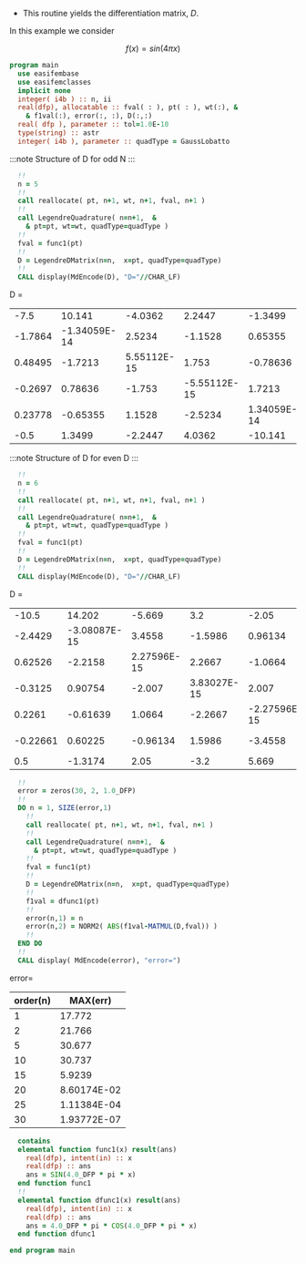 - This routine yields the differentiation matrix, $D$.

In this example we consider

$$
f(x) = sin(4\pi x)
$$

```fortran
program main
  use easifembase
  use easifemclasses
  implicit none
  integer( i4b ) :: n, ii
  real(dfp), allocatable :: fval( : ), pt( : ), wt(:), &
    & f1val(:), error(:, :), D(:,:)
  real( dfp ), parameter :: tol=1.0E-10
  type(string) :: astr
  integer( i4b ), parameter :: quadType = GaussLobatto
```

:::note
Structure of D for odd N
:::

```fortran
  !!
  n = 5
  !!
  call reallocate( pt, n+1, wt, n+1, fval, n+1 )
  !!
  call LegendreQuadrature( n=n+1,  &
    & pt=pt, wt=wt, quadType=quadType )
  !!
  fval = func1(pt)
  !!
  D = LegendreDMatrix(n=n,  x=pt, quadType=quadType)
  !!
  CALL display(MdEncode(D), "D="//CHAR_LF)
```

D =

|         |              |             |              |             |          |
|---------|--------------|-------------|--------------|-------------|----------|
| -7.5    | 10.141       | -4.0362     | 2.2447       | -1.3499     | 0.5      |
| -1.7864 | -1.34059E-14 | 2.5234      | -1.1528      | 0.65355     | -0.23778 |
| 0.48495 | -1.7213      | 5.55112E-15 | 1.753        | -0.78636    | 0.2697   |
| -0.2697 | 0.78636      | -1.753      | -5.55112E-15 | 1.7213      | -0.48495 |
| 0.23778 | -0.65355     | 1.1528      | -2.5234      | 1.34059E-14 | 1.7864   |
| -0.5    | 1.3499       | -2.2447     | 4.0362       | -10.141     | 7.5      |

:::note
Structure of D for even D
:::

```fortran
  !!
  n = 6
  !!
  call reallocate( pt, n+1, wt, n+1, fval, n+1 )
  !!
  call LegendreQuadrature( n=n+1,  &
    & pt=pt, wt=wt, quadType=quadType )
  !!
  fval = func1(pt)
  !!
  D = LegendreDMatrix(n=n,  x=pt, quadType=quadType)
  !!
  CALL display(MdEncode(D), "D="//CHAR_LF)
```

D =

|          |              |             |             |              |             |          |
|----------|--------------|-------------|-------------|--------------|-------------|----------|
| -10.5    | 14.202       | -5.669      | 3.2         | -2.05        | 1.3174      | -0.5     |
| -2.4429  | -3.08087E-15 | 3.4558      | -1.5986     | 0.96134      | -0.60225    | 0.22661  |
| 0.62526  | -2.2158      | 2.27596E-15 | 2.2667      | -1.0664      | 0.61639     | -0.2261  |
| -0.3125  | 0.90754      | -2.007      | 3.83027E-15 | 2.007        | -0.90754    | 0.3125   |
| 0.2261   | -0.61639     | 1.0664      | -2.2667     | -2.27596E-15 | 2.2158      | -0.62526 |
| -0.22661 | 0.60225      | -0.96134    | 1.5986      | -3.4558      | 3.08087E-15 | 2.4429   |
| 0.5      | -1.3174      | 2.05        | -3.2        | 5.669        | -14.202     | 10.5     |

```fortran
  !!
  error = zeros(30, 2, 1.0_DFP)
  !!
  DO n = 1, SIZE(error,1)
    !!
    call reallocate( pt, n+1, wt, n+1, fval, n+1 )
    !!
    call LegendreQuadrature( n=n+1,  &
      & pt=pt, wt=wt, quadType=quadType )
    !!
    fval = func1(pt)
    !!
    D = LegendreDMatrix(n=n,  x=pt, quadType=quadType)
    !!
    f1val = dfunc1(pt)
    !!
    error(n,1) = n
    error(n,2) = NORM2( ABS(f1val-MATMUL(D,fval)) )
    !!
  END DO
  !!
  CALL display( MdEncode(error), "error=")
```

error=

| order(n) | MAX(err)    |
|----------|-------------|
| 1        | 17.772      |
| 2        | 21.766      |
| 5        | 30.677      |
| 10       | 30.737      |
| 15       | 5.9239      |
| 20       | 8.60174E-02 |
| 25       | 1.11384E-04 |
| 30       | 1.93772E-07 |

```fortran
  contains
  elemental function func1(x) result(ans)
    real(dfp), intent(in) :: x
    real(dfp) :: ans
    ans = SIN(4.0_DFP * pi * x)
  end function func1
  !!
  elemental function dfunc1(x) result(ans)
    real(dfp), intent(in) :: x
    real(dfp) :: ans
    ans = 4.0_DFP * pi * COS(4.0_DFP * pi * x)
  end function dfunc1
```

```fortran
end program main
```
